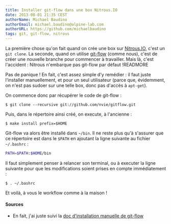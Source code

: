 ```yaml
---
title: Installer git-flow dans une box Nitrous.IO
date: 2013-08-01 21:35 CEST
authorName: Michael Baudino
authorEmail: michael.baudino@alpine-lab.com
authorURL: https://github.com/michaelbaudino
tags: git, git-flow, nitrous
---
```


La première chose qu'on fait quand on crée une box sur [Nitrous.IO](https://www.nitrous.io/join/AkeaRDCF-N8), c'est un `git clone`. La seconde, quand on utilise [git-flow](http://nvie.com/posts/a-successful-git-branching-model) (comme nous), c'est de créer une nouvelle branche pour commencer à travailler. Mais là, c'est l'accident : Nitrous n'embarque pas git-flow par défaut !READMORE

Pas de panique ! En fait, c'est assez simple d'y remédier : il faut juste l'installer manuellement, et pour un seul utilisateur (parce que, évidemment, on n'est pas sudoer sur une telle box, donc pas d'accès à `apt-get`).

On commence donc par récupérer le code de git-flow :

```shell
$ git clone --recursive git://github.com/nvie/gitflow.git
```

Puis, dans le répertoire ainsi créé, on execute, à l'ancienne :

```shell
$ make install prefix=$HOME
```

Git-flow va alors être installé dans `~/bin`. Il ne reste plus qu'à s'assurer que ce répertoire est dans le `$PATH` en ajoutant la ligne suivante au fichier `~/.bashrc` :

```bash
PATH=$PATH:$HOME/bin
```

Il faut simplement penser à relancer son terminal, ou à executer la ligne suivante pour que les modifications soient prises en compte immédiatement :

```shell
$ . ~/.bashrc
```

Et voilà, à vous le workflow comme à la maison !

#### Sources

* En fait, j'ai juste suivi la [doc d'installation manuelle de git-flow](https://github.com/nvie/gitflow/wiki/Manual-installation)